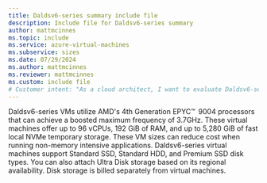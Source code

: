 ```yaml
---
title: Daldsv6-series summary include file
description: Include file for Daldsv6-series summary
author: mattmcinnes
ms.topic: include
ms.service: azure-virtual-machines
ms.subservice: sizes
ms.date: 07/29/2024
ms.author: mattmcinnes
ms.reviewer: mattmcinnes
ms.custom: include file
# Customer intent: "As a cloud architect, I want to evaluate Daldsv6-series virtual machines, so that I can determine their suitability for cost-effective, non-memory intensive applications in my organization's infrastructure."
---
```

Daldsv6-series VMs utilize AMD's 4th Generation EPYC™  9004 processors that can achieve a boosted maximum frequency of 3.7GHz. These virtual machines offer up to 96 vCPUs, 192 GiB of RAM, and up to 5,280 GiB of fast local NVMe temporary storage. These VM sizes can reduce cost when running non-memory intensive applications.  Daldsv6-series virtual machines support Standard SSD, Standard HDD, and Premium SSD disk types. You can also attach Ultra Disk storage based on its regional availability. Disk storage is billed separately from virtual machines.
